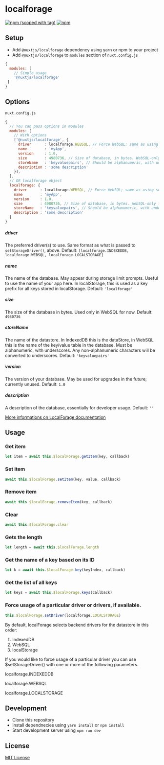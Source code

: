 # localforage
[![npm (scoped with tag)](https://img.shields.io/npm/v/@nuxtjs/localforage/latest.svg?style=flat-square)](https://npmjs.com/package/@nuxtjs/localforage)
[![npm](https://img.shields.io/npm/dt/@nuxtjs/localforage.svg?style=flat-square)](https://npmjs.com/package/@nuxtjs/localforage)

> 

## Setup
- Add `@nuxtjs/localforage` dependency using yarn or npm to your project
- Add `@nuxtjs/localforage` to `modules` section of `nuxt.config.js`

```js
{
  modules: [
    // Simple usage
    '@nuxtjs/localforage'
 ]
}
```

## Options
`nuxt.config.js`

```js
{
  // You can pass options in modules
  modules: [
    // With options
    ['@nuxtjs/localforage', {
      driver      : localforage.WEBSQL, // Force WebSQL; same as using setDriver()
      name        : 'myApp',
      version     : 1.0,
      size        : 4980736, // Size of database, in bytes. WebSQL-only for now.
      storeName   : 'keyvaluepairs', // Should be alphanumeric, with underscores.
      description : 'some description'
    }],
  ],
  // OR localforage object
  localforage: {
    driver      : localforage.WEBSQL, // Force WebSQL; same as using setDriver()
    name        : 'myApp',
    version     : 1.0,
    size        : 4980736, // Size of database, in bytes. WebSQL-only for now.
    storeName   : 'keyvaluepairs', // Should be alphanumeric, with underscores.
    description : 'some description'
  }
}
```

##### driver
The preferred driver(s) to use. Same format as what is passed to `setStorageDriver()`, above.
Default: `[localforage.INDEXEDDB, localforage.WEBSQL, localforage.LOCALSTORAGE]`
##### name
The name of the database. May appear during storage limit prompts. Useful to use the name of your app here. In localStorage, this is used as a key prefix for all keys stored in localStorage.
Default: `'localforage'`
##### size
The size of the database in bytes. Used only in WebSQL for now.
Default: `4980736`
##### storeName
The name of the datastore. In IndexedDB this is the dataStore, in WebSQL this is the name of the key/value table in the database. Must be alphanumeric, with underscores. Any non-alphanumeric characters will be converted to underscores.
Default: `'keyvaluepairs'`
##### version
The version of your database. May be used for upgrades in the future; currently unused.
Default: `1.0`
##### description
A description of the database, essentially for developer usage.
Default: `''`

[More informations on LocalForage documentation](https://github.com/localForage/localForage)

## Usage

### Get item

```js
let item = await this.$localForage.getItem(key, callback)
```

### Set item

```js
await this.$localForage.setItem(key, value, callback)
```

### Remove item

```js
await this.$localForage.removeItem(key, callback)
```

### Clear

```js
await this.$localForage.clear
```

### Gets the length

```js
let length = await this.$localForage.length
```

### Get the name of a key based on its ID

```js
let k = await this.$localForage.key(keyIndex, callback)
```

### Get the list of all keys

```js
let keys = await this.$localForage.keys(callback)
```


### Force usage of a particular driver or drivers, if available.

```js
this.$localForage.setDriver(localforage.LOCALSTORAGE)
```

By default, localForage selects backend drivers for the datastore in this order:

1. IndexedDB
2. WebSQL
3. localStorage

If you would like to force usage of a particular driver you can use $setStorageDriver() with one or more of the following parameters.

localforage.INDEXEDDB

localforage.WEBSQL

localforage.LOCALSTORAGE


## Development

- Clone this repository
- Install dependnecies using `yarn install` or `npm install`
- Start development server using `npm run dev`

## License

[MIT License](./LICENSE)

